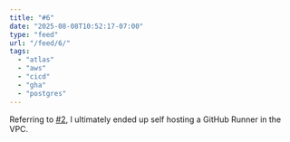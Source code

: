 ```yaml
---
title: "#6"
date: "2025-08-08T10:52:17-07:00"
type: "feed"
url: "/feed/6/"
tags:
  - "atlas"
  - "aws"
  - "cicd"
  - "gha"
  - "postgres"
---
```


Referring to [#2](/feed/2), I ultimately ended up self hosting a GitHub Runner in the VPC.
